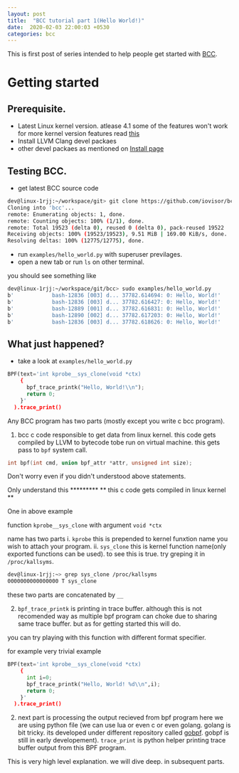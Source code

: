 ```yaml
---
layout: post
title:  "BCC tutorial part 1(Hello World!)"
date:  2020-02-03 22:00:03 +0530 
categories: bcc
---
```


This is first post of series intended to help people get started with [BCC](https://github.com/iovisor/bcc).

# Getting started
## Prerequisite.
* Latest Linux kernel version. atlease 4.1 some of the features won't work 
for more kernel version features read [this](https://github.com/iovisor/bcc/blob/master/docs/kernel-versions.md)
* Install LLVM Clang devel packaes
* other devel packaes as mentioned on [Install page](https://github.com/iovisor/bcc/blob/master/INSTALL.md)


## Testing BCC.
* get latest BCC source code
```bash
dev@linux-1rjj:~/workspace/git> git clone https://github.com/iovisor/bcc
Cloning into 'bcc'...
remote: Enumerating objects: 1, done.
remote: Counting objects: 100% (1/1), done.
remote: Total 19523 (delta 0), reused 0 (delta 0), pack-reused 19522
Receiving objects: 100% (19523/19523), 9.51 MiB | 169.00 KiB/s, done.
Resolving deltas: 100% (12775/12775), done.
```


* run `examples/hello_world.py` with superuser previlages.
* open a new tab or run `ls` on other terminal.

you should see something like


```bash
dev@linux-1rjj:~/workspace/git/bcc> sudo examples/hello_world.py 
b'            bash-12836 [003] d... 37782.614694: 0: Hello, World!'
b'            bash-12836 [003] d... 37782.616427: 0: Hello, World!'
b'            bash-12889 [001] d... 37782.616831: 0: Hello, World!'
b'            bash-12890 [002] d... 37782.617203: 0: Hello, World!'
b'            bash-12836 [003] d... 37782.618626: 0: Hello, World!'
```

## What just happened?
* take a look at `examples/hello_world.py`

```python
BPF(text='int kprobe__sys_clone(void *ctx)
    { 
      bpf_trace_printk("Hello, World!\\n"); 
      return 0; 
    }'
  ).trace_print()
```

Any BCC program has two parts (mostly except you write c bcc program).

1. bcc c code responsible to get data from linux kernel. 
this code gets compiled by LLVM to bytecode tobe run on virtual machine.
this gets pass to `bpf` system call. 
```c
int bpf(int cmd, union bpf_attr *attr, unsigned int size);
```

Don't worry even if you didn't understood above statements.

Only understand this *********
** this c code gets compiled in linux kernel **

One in above example

function `kprobe__sys_clone` with argument `void *ctx`

name has two parts 
i. `kprobe` this is prepended to kernel funxtion name you wish to attach your program.
ii. `sys_clone` this is kernel function name(only exported functions can be used).
to see this is true. try greping it in `/proc/kallsyms`.

``` bash
dev@linux-1rjj:~> grep sys_clone /proc/kallsyms
0000000000000000 T sys_clone

```

these two parts are concatenated by `__`


2. `bpf_trace_printk` is printing in trace buffer.
although this is not recomended way as multiple bpf program can choke due to sharing same trace buffer.
but as for getting started this will do.

you can try playing with this function with different format specifier.

for example very trivial example

```python
BPF(text='int kprobe__sys_clone(void *ctx)
    { 
      int i=0;
      bpf_trace_printk("Hello, World! %d\\n",i); 
      return 0; 
    }'
  ).trace_print()
```

2. next part is processing the output recieved from bpf program
here we are using python file (we can use lua or even c or even golang. golang is bit tricky. its developed under different repository called [gobpf](https://github.com/iovisor/gobpf). gobpf is still in early developement).
`trace_print` is python helper printing trace buffer output from this BPF program.

This is very high level explanation.
we will dive deep. in subsequent parts.
